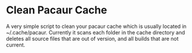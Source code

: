Clean Pacaur Cache
=================

A very simple script to clean your pacaur cache which is usually located in ~/.cache/pacaur. Currently it scans each folder in the cache directory and deletes all source files that are out of version, and all builds that are not current.

